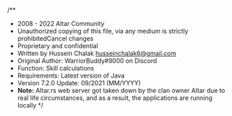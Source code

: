 /**
 * 2008 - 2022 Altar Community
 * Unauthorized copying of this file, via any medium is strictly prohibitedCancel changes
 * Proprietary and confidential 
 * Written by Hussein Chalak <husseinchalak6@gmail.com>
 * Original Author: WarriorBuddy#9000 on Discord
 * Function: Skill calculations
 * Requirements: Latest version of Java
 * Version 7.2.0 Update: 09/2021 (MM/YYYY)
 * __Note:__ Altar.rs web server got taken down by the clan owner Altar due to real life circumstances, and as a result, the applications are running locally
 */
